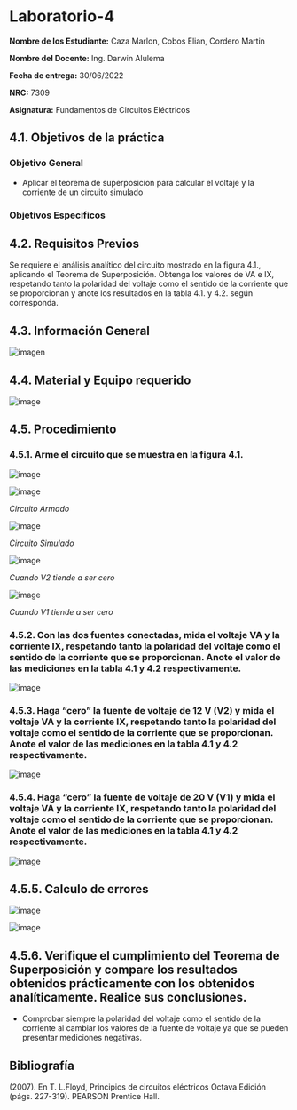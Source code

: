 # Laboratorio-4
**Nombre de los Estudiante:** Caza Marlon, Cobos Elian, Cordero Martin

**Nombre del Docente:** Ing. Darwin Alulema

**Fecha de entrega:** 30/06/2022

**NRC:** 7309

**Asignatura:** Fundamentos de Circuitos Eléctricos

## **4.1. Objetivos de la práctica**

### **Objetivo General**

* Aplicar el teorema de superposicion para calcular el voltaje y la corriente de un circuito simulado

### **Objetivos Especificos** 

## **4.2. Requisitos Previos**

Se requiere el análisis analítico del circuito mostrado en la figura 4.1., aplicando el Teorema de Superposición. Obtenga los valores de VA e IX, respetando tanto la polaridad del voltaje como el sentido de la corriente que se proporcionan y anote los resultados en la tabla 4.1. y 4.2. según corresponda.

## **4.3. Información General**

![imagen](https://user-images.githubusercontent.com/105812540/176815156-b99d89d1-b347-4145-8914-f146002834fb.png)


## **4.4. Material y Equipo requerido**

![image](https://user-images.githubusercontent.com/105742149/176807784-2e19fe4d-1648-4efc-8d33-26b69e9cf18e.png)

## **4.5. Procedimiento**

### **4.5.1. Arme el circuito que se muestra en la figura 4.1.**

![image](https://user-images.githubusercontent.com/105742149/176807061-90c93c3f-5a7c-45fb-947f-c7204c5fd7cc.png)

![image](https://user-images.githubusercontent.com/105742149/176827222-f07f1482-c932-48a3-b41f-7d7380e81f40.png)

*Circuito Armado*

![image](https://user-images.githubusercontent.com/105742149/176827279-fcef1ddb-bc1e-4d7b-be1f-b13098524936.png)

*Circuito Simulado*

![image](https://user-images.githubusercontent.com/105742149/176827356-889573f8-d247-4684-baf1-7c0b461bcca0.png)

*Cuando V2 tiende a ser cero*

![image](https://user-images.githubusercontent.com/105742149/176827424-c6228fa9-004b-4aa0-a31d-f4e921f2a640.png)

*Cuando V1 tiende a ser cero*

### **4.5.2. Con las dos fuentes conectadas, mida el voltaje VA y la corriente IX, respetando tanto la polaridad del voltaje como el sentido de la corriente que se proporcionan. Anote el valor de las mediciones en la tabla 4.1 y 4.2 respectivamente.**

![image](https://user-images.githubusercontent.com/105742149/176828111-1a5b1c07-04d4-45a7-8963-55f21b1bac85.png)

### **4.5.3. Haga “cero” la fuente de voltaje de 12 V (V2) y mida el voltaje VA y la corriente IX, respetando tanto la polaridad del voltaje como el sentido de la corriente que se proporcionan. Anote el valor de las mediciones en la tabla 4.1 y 4.2 respectivamente.**

![image](https://user-images.githubusercontent.com/105742149/176828369-523550bf-4ec1-44d6-b8ea-1a7d318e4fca.png)

### **4.5.4. Haga “cero” la fuente de voltaje de 20 V (V1) y mida el voltaje VA y la corriente IX, respetando tanto la polaridad del voltaje como el sentido de la corriente que se proporcionan. Anote el valor de las mediciones en la tabla 4.1 y 4.2 respectivamente.**

![image](https://user-images.githubusercontent.com/105742149/176828409-ae5b85f6-fbfe-48b8-9c43-88bc0f78bf28.png)

## **4.5.5. Calculo de errores**

![image](https://user-images.githubusercontent.com/105742149/176827107-050449dc-3a77-4ced-9d8e-d3db1845f583.png)

![image](https://user-images.githubusercontent.com/105742149/176827135-6708584b-c410-45ab-a83e-959961e864f8.png)

## **4.5.6. Verifique el cumplimiento del Teorema de Superposición y compare los resultados obtenidos prácticamente con los obtenidos analíticamente. Realice sus conclusiones.**

* Comprobar siempre la polaridad del voltaje como el sentido de la corriente al cambiar los valores de la fuente de voltaje ya que se pueden presentar mediciones negativas. 

## **Bibliografía**

(2007). En T. L.Floyd, Principios de circuitos eléctricos Octava Edición (págs. 227-319). PEARSON Prentice Hall.
